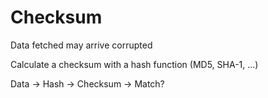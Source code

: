 # Checksum

Data fetched may arrive corrupted

Calculate a checksum with a hash function (MD5, SHA-1, ...)

Data -> Hash -> Checksum -> Match?
